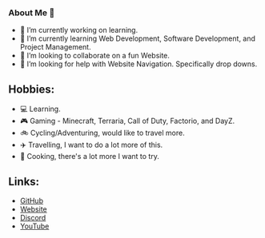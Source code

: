### About Me 👋
- 🔭 I’m currently working on learning.
- 🌱 I’m currently learning Web Development, Software Development, and Project Management.
- 👯 I’m looking to collaborate on a fun Website.
- 🤔 I’m looking for help with Website Navigation. Specifically drop downs.

## Hobbies:
- 💻 Learning.
- 🎮 Gaming - Minecraft, Terraria, Call of Duty, Factorio, and DayZ.
- 🚲 Cycling/Adventuring, would like to travel more.
- ✈️ Travelling, I want to do a lot more of this.
- 🍲 Cooking, there's a lot more I want to try.

## Links:
- [GitHub](https://github.com/JordanPicton)
- [Website](https://www.pictostudio.co.uk)
- [Discord](https://discord.gg/DaCTamGB4j)
- [YouTube](https://www.youtube.com/channel/UCRF-omIWK3pyQylsOyL_76A)

<!--
**JordanPicton/JordanPicton** is a ✨ _special_ ✨ repository because its `README.md` (this file) appears on your GitHub profile.

Here are some ideas to get you started:

- 🔭 I’m currently working on ...
- 🤔 I’m looking for help with ...
- 💬 Ask me about ...
- 📫 How to reach me: ...
- 😄 Pronouns: ...
- ⚡ Fun fact: ...
-->
